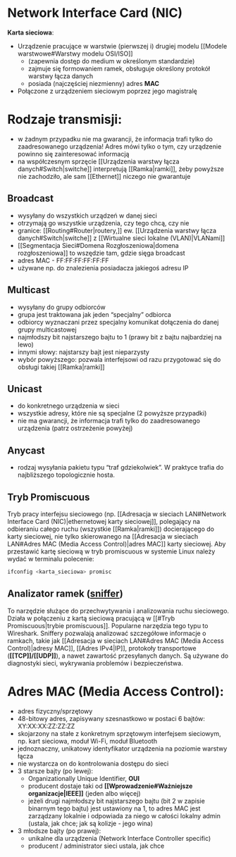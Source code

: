# Network Interface Card (NIC)
**Karta sieciowa**:
- Urządzenie pracujące w warstwie (pierwszej i) drugiej modelu [[Modele warstwowe#Warstwy modelu OSI/ISO]]
	- (zapewnia dostęp do medium w określonym standardzie)
	- zajmuje się formowaniem ramek, obsługuje określony protokół warstwy łącza danych
	- posiada (najczęściej niezmienny) adres **MAC**
- Połączone z urządzeniem sieciowym poprzez jego magistralę
# Rodzaje transmisji:
- w żadnym przypadku nie ma gwarancji, że informacja trafi tylko do zaadresowanego urządzenia! Adres mówi tylko o tym, czy urządzenie powinno się zainteresować informacją
- na współczesnym sprzęcie [[Urządzenia warstwy łącza danych#Switch|switche]] interpretują [[Ramka|ramki]], żeby powyższe nie zachodziło, ale sam [[Ethernet]] niczego nie gwarantuje
## Broadcast
- wysyłany do wszystkich urządzeń w danej sieci
- otrzymają go wszystkie urządzenia, czy tego chcą, czy nie
- granice: [[Routing#Router|routery,]] ew. [[Urządzenia warstwy łącza danych#Switch|switche]] z [[Wirtualne sieci lokalne (VLAN)|VLANami]]
- [[Segmentacja Sieci#Domena Rozgłoszeniowa|domena rozgłoszeniowa]] to wszędzie tam, gdzie sięga broadcast
- adres MAC - FF:FF:FF:FF:FF:FF
- używane np. do znalezienia posiadacza jakiegoś adresu IP
## Multicast

- wysyłany do grupy odbiorców
- grupa jest traktowana jak jeden “specjalny” odbiorca
- odbiorcy wyznaczani przez specjalny komunikat dołączenia do danej grupy multicastowej
- najmłodszy bit najstarszego bajtu to 1 (prawy bit z bajtu najbardziej na lewo)
- innymi słowy: najstarszy bajt jest nieparzysty
- wybór powyższego: pozwala interfejsowi od razu przygotować się do obsługi takiej [[Ramka|ramki]]
## Unicast

- do konkretnego urządzenia w sieci
- wszystkie adresy, które nie są specjalne (2 powyższe przypadki)
- nie ma gwarancji, że informacja trafi tylko do zaadresowanego urządzenia (patrz ostrzeżenie powyżej)
## Anycast

- rodzaj wysyłania pakietu typu “traf gdziekolwiek”. W praktyce trafia do najbliższego topologicznie hosta.

## Tryb Promiscuous

Tryb pracy interfejsu sieciowego (np. [[Adresacja w sieciach LAN#Network Interface Card (NIC)|ethernetowej karty sieciowej]], polegający na odbieraniu całego ruchu (wszystkie [[Ramka|ramki]]) docierającego do karty sieciowej, nie tylko skierowanego na [[Adresacja w sieciach LAN#Adres MAC (Media Access Control)|adres MAC]] karty sieciowej. Aby przestawić kartę sieciową w tryb promiscuous w systemie Linux należy wydać w terminalu polecenie:

```bash
ifconfig <karta_sieciowa> promisc
```

## Analizator ramek ([sniffer](https://minecraft.fandom.com/wiki/Sniffer))

To narzędzie służące do przechwytywania i analizowania ruchu sieciowego. Działa w połączeniu z kartą sieciową pracującą w [[#Tryb Promiscuous|trybie promiscuous]]. Popularne narzędzia tego typu to Wireshark. Sniffery pozwalają analizować szczegółowe informacje o ramkach, takie jak [[Adresacja w sieciach LAN#Adres MAC (Media Access Control)|adresy MAC]], [[Adres IPv4|IP]], protokoły transportowe (**[[TCP]]/[[UDP]]**), a nawet zawartość przesyłanych danych. Są używane do diagnostyki sieci, wykrywania problemów i bezpieczeństwa.


# Adres MAC (Media Access Control):

- adres fizyczny/sprzętowy
- 48-bitowy adres, zapisywany szesnastkowo w postaci 6 bajtów: $\text{XY:XX:XX:ZZ:ZZ:ZZ}$
- skojarzony na stałe z konkretnym sprzętowym interfejsem sieciowym, np. kart sieciowa, moduł Wi-Fi, moduł Bluetooth
 - jednoznaczny, unikatowy identyfikator urządzenia na poziomie warstwy łącza
- nie wystarcza on do kontrolowania dostępu do sieci
- 3 starsze bajty (po lewej):
	- Organizationally Unique Identifier, **OUI**
	- producent dostaje taki od **[[Wprowadzenie#Ważniejsze organizacje|IEEE]]** (jeden albo więcej)
	- jeżeli drugi najmłodszy bit najstarszego bajtu (bit 2 w zapisie binarnym tego bajtu) jest ustawiony na 1, to adres MAC jest zarządzany lokalnie i odpowiada za niego w całości lokalny admin (ustala, jak chce; jak są kolizje - jego wina)
-  3 młodsze bajty (po prawej):
	- unikalne dla urządzenia (Network Interface Controller specific)
	- producent / administrator sieci ustala, jak chce